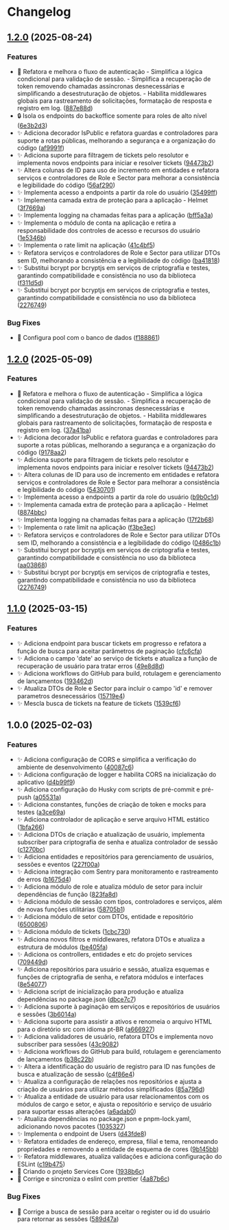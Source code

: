 # Changelog

## [1.2.0](https://github.com/welllucky/Services-core/compare/v1.1.0...v1.2.0) (2025-08-24)


### Features

* :art: Refatora e melhora o fluxo de autenticação - Simplifica a lógica condicional para validação de sessão.  - Simplifica a recuperação de token removendo chamadas assíncronas desnecessárias e simplificando a desestruturação de objetos.  - Habilita middlewares globais para rastreamento de solicitações, formatação de resposta e registro em log. ([887e88d](https://github.com/welllucky/Services-core/commit/887e88d374675b7a0ddf77fe58d7df66ae9bd2ab))
* :lock: Isola os endpoints do backoffice somente para roles de alto nível ([6e3b2d3](https://github.com/welllucky/Services-core/commit/6e3b2d3aecd30317298d3107db617998ca70df94))
* :sparkles: Adiciona decorador IsPublic e refatora guardas e controladores para suporte a rotas públicas, melhorando a segurança e a organização do código ([af9991f](https://github.com/welllucky/Services-core/commit/af9991f8dcb794cb83ea906c85d7c362c0307c7d))
* :sparkles: Adiciona suporte para filtragem de tickets pelo resolutor e implementa novos endpoints para iniciar e resolver tickets ([94473b2](https://github.com/welllucky/Services-core/commit/94473b258f4174e446934d04c527d3be0f8dec46))
* :sparkles: Altera colunas de ID para uso de incremento em entidades e refatora serviços e controladores de Role e Sector para melhorar a consistência e legibilidade do código ([56af290](https://github.com/welllucky/Services-core/commit/56af290039823c351201b5a7e7c85a4cf4409754))
* :sparkles: Implementa acesso a endpoints a partir da role do usuário ([35499ff](https://github.com/welllucky/Services-core/commit/35499ffb26dfa3c5982d0e1051d8e3fbf4acfc42))
* :sparkles: Implementa camada extra de proteção para a aplicação - Helmet ([3f7669a](https://github.com/welllucky/Services-core/commit/3f7669ab7f57a1b562bc9cd3265acbba621b9070))
* :sparkles: Implementa logging na chamadas feitas para a aplicação ([bff5a3a](https://github.com/welllucky/Services-core/commit/bff5a3abda6fc61015290f9cd665fb61d2fea963))
* :sparkles: Implementa o módulo de conta na aplicação e retira a responsabilidade dos controles de acesso e recursos do usuário ([1e5346b](https://github.com/welllucky/Services-core/commit/1e5346b41f18a4f69fb955bdeabf397ef90b9316))
* :sparkles: Implementa o rate limit na aplicação ([41c4bf5](https://github.com/welllucky/Services-core/commit/41c4bf539e5f1893d60df05a72597028fad4e9bd))
* :sparkles: Refatora serviços e controladores de Role e Sector para utilizar DTOs sem ID, melhorando a consistência e a legibilidade do código ([ba41818](https://github.com/welllucky/Services-core/commit/ba418187701d5fdd6462ef6b436af5b9992089f4))
* :sparkles: Substitui bcrypt por bcryptjs em serviços de criptografia e testes, garantindo compatibilidade e consistência no uso da biblioteca ([f311d5d](https://github.com/welllucky/Services-core/commit/f311d5dd0d1d626644deabee4bff165fff576583))
* :sparkles: Substitui bcrypt por bcryptjs em serviços de criptografia e testes, garantindo compatibilidade e consistência no uso da biblioteca ([2276749](https://github.com/welllucky/Services-core/commit/2276749de9a98917c0688344cf4e8f9992691c42))


### Bug Fixes

* :wrench: Configura pool com o banco de dados ([f188861](https://github.com/welllucky/Services-core/commit/f1888612c4373575873818f720114d4e2ee58c1b))

## [1.2.0](https://github.com/welllucky/Services-core/compare/v1.1.0...v1.2.0) (2025-05-09)

### Features

-   :art: Refatora e melhora o fluxo de autenticação - Simplifica a lógica condicional para validação de sessão. - Simplifica a recuperação de token removendo chamadas assíncronas desnecessárias e simplificando a desestruturação de objetos. - Habilita middlewares globais para rastreamento de solicitações, formatação de resposta e registro em log. ([37a41ba](https://github.com/welllucky/Services-core/commit/37a41bad171428bff7901f3bb86071b184de403a))
-   :sparkles: Adiciona decorador IsPublic e refatora guardas e controladores para suporte a rotas públicas, melhorando a segurança e a organização do código ([9178aa2](https://github.com/welllucky/Services-core/commit/9178aa25d308461cf8fc083d3e30eacefed5cc27))
-   :sparkles: Adiciona suporte para filtragem de tickets pelo resolutor e implementa novos endpoints para iniciar e resolver tickets ([94473b2](https://github.com/welllucky/Services-core/commit/94473b258f4174e446934d04c527d3be0f8dec46))
-   :sparkles: Altera colunas de ID para uso de incremento em entidades e refatora serviços e controladores de Role e Sector para melhorar a consistência e legibilidade do código ([5430701](https://github.com/welllucky/Services-core/commit/54307013ae4188cd24ab1df8d2fb2cf9008a5a1a))
-   :sparkles: Implementa acesso a endpoints a partir da role do usuário ([b9b0c1d](https://github.com/welllucky/Services-core/commit/b9b0c1d675ed1375220ae23a0a8e2908019d65bc))
-   :sparkles: Implementa camada extra de proteção para a aplicação - Helmet ([8874bbc](https://github.com/welllucky/Services-core/commit/8874bbc9f5d0ad0c50685548f0126fa58f99a73e))
-   :sparkles: Implementa logging na chamadas feitas para a aplicação ([17f2b68](https://github.com/welllucky/Services-core/commit/17f2b684e56f965f5e999805d443df7ef0b9b5be))
-   :sparkles: Implementa o rate limit na aplicação ([f3be3ec](https://github.com/welllucky/Services-core/commit/f3be3ec6ab11819d09797ac8550c6e18b25b79dc))
-   :sparkles: Refatora serviços e controladores de Role e Sector para utilizar DTOs sem ID, melhorando a consistência e a legibilidade do código ([0486c1b](https://github.com/welllucky/Services-core/commit/0486c1bbf41e325ee774af9091e75a7fa72695fd))
-   :sparkles: Substitui bcrypt por bcryptjs em serviços de criptografia e testes, garantindo compatibilidade e consistência no uso da biblioteca ([aa03868](https://github.com/welllucky/Services-core/commit/aa038683863720aff21265772583b124a4b367f1))
-   :sparkles: Substitui bcrypt por bcryptjs em serviços de criptografia e testes, garantindo compatibilidade e consistência no uso da biblioteca ([2276749](https://github.com/welllucky/Services-core/commit/2276749de9a98917c0688344cf4e8f9992691c42))

## [1.1.0](https://github.com/welllucky/Services-core/compare/v1.0.0...v1.1.0) (2025-03-15)

### Features

-   :sparkles: Adiciona endpoint para buscar tickets em progresso e refatora a função de busca para aceitar parâmetros de paginação ([cfc6cfa](https://github.com/welllucky/Services-core/commit/cfc6cfae6f1b9798253db06ac70732e02dd30687))
-   :sparkles: Adiciona o campo 'date' ao serviço de tickets e atualiza a função de recuperação de usuário para tratar erros ([49e8d8d](https://github.com/welllucky/Services-core/commit/49e8d8d28d781ef4f326bef29ef0c0296c3a0ea3))
-   :sparkles: Adiciona workflows do GitHub para build, rotulagem e gerenciamento de lançamentos ([193462d](https://github.com/welllucky/Services-core/commit/193462d471cc590499a06607282b1616b8c7c5db))
-   :sparkles: Atualiza DTOs de Role e Sector para incluir o campo 'id' e remover parametros desnecessários ([15719e4](https://github.com/welllucky/Services-core/commit/15719e4d3ba1e0ade4039f820d4db547aa464b80))
-   :sparkles: Mescla busca de tickets na feature de tickets ([1539cf6](https://github.com/welllucky/Services-core/commit/1539cf676ec03fc8dae40b077752380f6dafd9ea))

## 1.0.0 (2025-02-03)

### Features

-   :sparkles: Adiciona configuração de CORS e simplifica a verificação do ambiente de desenvolvimento ([40087c6](https://github.com/welllucky/Services-core/commit/40087c6bad8fffc9a20724c2e806eb17339d1fc5))
-   :sparkles: Adiciona configuração de logger e habilita CORS na inicialização do aplicativo ([d4b99f9](https://github.com/welllucky/Services-core/commit/d4b99f923cc79896ce7de235a6a59b7ab1c3c4d4))
-   :sparkles: Adiciona configuração do Husky com scripts de pré-commit e pré-push ([a05531a](https://github.com/welllucky/Services-core/commit/a05531ad33c39711e05567e74ccb560d18823866))
-   :sparkles: Adiciona constantes, funções de criação de token e mocks para testes ([a3ce69a](https://github.com/welllucky/Services-core/commit/a3ce69a9c9c4022189c3818ac7b7c69f307ca888))
-   :sparkles: Adiciona controlador de aplicação e serve arquivo HTML estático ([1bfa266](https://github.com/welllucky/Services-core/commit/1bfa266db30de296da7e9043096265400e6b9775))
-   :sparkles: Adiciona DTOs de criação e atualização de usuário, implementa subscriber para criptografia de senha e atualiza controlador de sessão ([c1270bc](https://github.com/welllucky/Services-core/commit/c1270bcb8896459d16833a47b46c2766f3f28a3c))
-   :sparkles: Adiciona entidades e repositórios para gerenciamento de usuários, sessões e eventos ([227f00a](https://github.com/welllucky/Services-core/commit/227f00a22ce8b9fd79ce85a568518ca45438541a))
-   :sparkles: Adiciona integração com Sentry para monitoramento e rastreamento de erros ([b1675d4](https://github.com/welllucky/Services-core/commit/b1675d488cc8eb0eb90cfe25c8b421c8c94d4c10))
-   :sparkles: Adiciona módulo de role e atualiza módulo de setor para incluir dependências de função ([823fa8d](https://github.com/welllucky/Services-core/commit/823fa8dd41927725a46f5ffee0986e41db8618a0))
-   :sparkles: Adiciona módulo de sessão com tipos, controladores e serviços, além de novas funções utilitárias ([58705b1](https://github.com/welllucky/Services-core/commit/58705b1fc9ccfb10e4be96409d16082e15d38bb4))
-   :sparkles: Adiciona módulo de setor com DTOs, entidade e repositório ([6500806](https://github.com/welllucky/Services-core/commit/6500806f2418d564035e00f3d116383b6af95636))
-   :sparkles: Adiciona módulo de tickets ([1cbc730](https://github.com/welllucky/Services-core/commit/1cbc730be728514b70c7e8fafe537221cca286a4))
-   :sparkles: Adiciona novos filtros e middlewares, refatora DTOs e atualiza a estrutura de módulos ([be405fa](https://github.com/welllucky/Services-core/commit/be405faf9b95e800d4c77abe741350333aea79d3))
-   :sparkles: Adiciona os controllers, entidades e etc do projeto services ([709449d](https://github.com/welllucky/Services-core/commit/709449db89262155c349dca8deada28a860b6395))
-   :sparkles: Adiciona repositórios para usuário e sessão, atualiza esquemas e funções de criptografia de senha, e refatora módulos e interfaces ([8e54077](https://github.com/welllucky/Services-core/commit/8e54077bd7c98eee9db8448bfd0ebca0de0dc362))
-   :sparkles: Adiciona script de inicialização para produção e atualiza dependências no package.json ([dbce7c7](https://github.com/welllucky/Services-core/commit/dbce7c7f24c80744fbc4454b9ccb65f57e1a566a))
-   :sparkles: Adiciona suporte à paginação em serviços e repositórios de usuários e sessões ([3b6014a](https://github.com/welllucky/Services-core/commit/3b6014a647f88cb99b592f66ad93ac98a1cc7dbc))
-   :sparkles: Adiciona suporte para assistir a ativos e renomeia o arquivo HTML para o diretório src com idioma pt-BR ([a666927](https://github.com/welllucky/Services-core/commit/a66692792596f35f7bd6d0d10531b9a03f1c2173))
-   :sparkles: Adiciona validadores de usuário, refatora DTOs e implementa novo subscriber para sessões ([43c9082](https://github.com/welllucky/Services-core/commit/43c908224d24c0710fe5b465e9efdbe1d905293d))
-   :sparkles: Adiciona workflows do GitHub para build, rotulagem e gerenciamento de lançamentos ([b38c22b](https://github.com/welllucky/Services-core/commit/b38c22b4e670915d79f92b20c324984b5b217b2d))
-   :sparkles: Altera a identificação do usuário de registro para ID nas funções de busca e atualização de sessão ([c4f86e4](https://github.com/welllucky/Services-core/commit/c4f86e451701529d239a7cfecdc83a7521947f46))
-   :sparkles: Atualiza a configuração de relações nos repositórios e ajusta a criação de usuários para utilizar métodos simplificados ([85a796d](https://github.com/welllucky/Services-core/commit/85a796de7c444cd802c8ef2e5baa6597886cbbdf))
-   :sparkles: Atualiza a entidade de usuário para usar relacionamentos com os módulos de cargo e setor, e ajusta o repositório e serviço de usuário para suportar essas alterações ([a6adab0](https://github.com/welllucky/Services-core/commit/a6adab07c82f64761ef8b8594c4cdad0818bca92))
-   :sparkles: Atualiza dependências no package.json e pnpm-lock.yaml, adicionando novos pacotes ([1035327](https://github.com/welllucky/Services-core/commit/10353278fcbe745b434c94c726387acc2229f111))
-   :sparkles: Implementa o endpoint de Users ([d43fde8](https://github.com/welllucky/Services-core/commit/d43fde86e84a7a6646048379d743ea03315d0ba1))
-   :sparkles: Refatora entidades de endereço, empresa, filial e tema, renomeando propriedades e removendo a entidade de esquema de cores ([9b145bb](https://github.com/welllucky/Services-core/commit/9b145bb1c03c8eea2fdf2dfac5dad7218c41691f))
-   :sparkles: Refatora middlewares, atualiza validações e adiciona configuração do ESLint ([c19b475](https://github.com/welllucky/Services-core/commit/c19b4754946407da766a09e3a1c1f1664a4768fa))
-   :tada: Criando o projeto Services Core ([1938b6c](https://github.com/welllucky/Services-core/commit/1938b6cffcfe7ddc005111d6541da64f534b6a3f))
-   :wrench: Corrige e sincroniza o eslint com prettier ([4a87b6c](https://github.com/welllucky/Services-core/commit/4a87b6c6137ef24952f9a37f692e60d0d7f653da))

### Bug Fixes

-   :bug: Corrige a busca de sessão para aceitar o register ou id do usuário para retornar as sessões ([589d47a](https://github.com/welllucky/Services-core/commit/589d47a86eaa117712d3dcd33a9f74fc8094337c))
